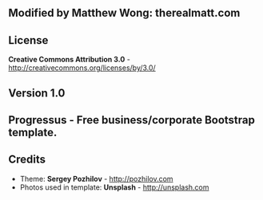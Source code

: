 Modified by Matthew Wong: therealmatt.com
-------

License
-------
**Creative Commons Attribution 3.0** - http://creativecommons.org/licenses/by/3.0/

Version 1.0
-------

Progressus - Free business/corporate Bootstrap template. 
-------

Credits
-------
* Theme: **Sergey Pozhilov** - http://pozhilov.com
* Photos used in template: **Unsplash** - http://unsplash.com

